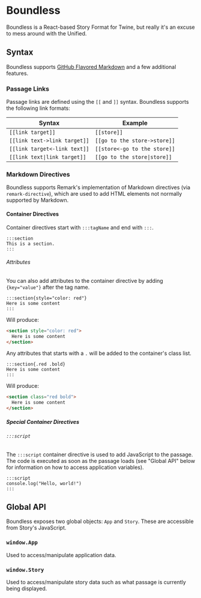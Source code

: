 # Boundless

Boundless is a React-based Story Format for Twine, but really
it's an excuse to mess around with the Unified.

## Syntax

Boundless supports [GitHub Flavored Markdown](https://github.github.com/gfm/)
and a few additional features.

### Passage Links

Passage links are defined using the `[[` and `]]` syntax. Boundless supports the
following link formats:

| Syntax                       | Example                      |
|------------------------------|------------------------------|
| `[[link target]]`            | `[[store]]`                  |
| `[[link text->link target]]` | `[[go to the store->store]]` |
| `[[link target<-link text]]` | `[[store<-go to the store]]` |
| `[[link text\|link target]]` | `[[go to the store\|store]]` |

### Markdown Directives

Boundless supports Remark's implementation of Markdown directives
(via `remark-directive`), which are used to add HTML elements not
normally supported by Markdown.

#### Container Directives

Container directives start with `:::tagName` and end with `:::`.

```
:::section
This is a section.
:::
```

###### Attributes

You can also add attributes to the container directive by adding
`{key="value"}` after the tag name.

```
:::section{style="color: red"}
Here is some content
:::
```

Will produce:

```html
<section style="color: red">
  Here is some content
</section>
```

Any attributes that starts with a `.` will be added to the
container's class list.

```
:::section{.red .bold}
Here is some content
:::
```

Will produce:

```html
<section class="red bold">
  Here is some content
</section>
```

##### Special Container Directives

###### `:::script`

The `:::script` container directive is used to add JavaScript to the passage.
The code is executed as soon as the passage loads (see "Global API" below for
information on how to access application variables).

```
:::script
console.log("Hello, world!")
:::
```

## Global API

Boundless exposes two global objects: `App` and `Story`. These are accessible
from Story's JavaScript.

### `window.App`

Used to access/manipulate application data.

### `window.Story`

Used to access/manipulate story data such as what passage is currently being displayed.
